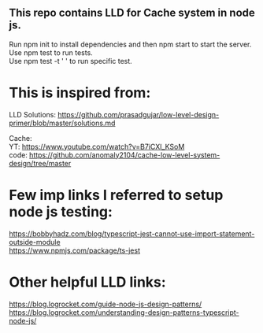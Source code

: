 ## This repo contains LLD for Cache system in node js.

Run npm init to install dependencies and then npm start to start the server.  
Use npm test to run tests.  
Use npm test -t '<describeString> <itString>' to run specific test.

# This is inspired from:

LLD Solutions: https://github.com/prasadgujar/low-level-design-primer/blob/master/solutions.md

Cache:  
YT: https://www.youtube.com/watch?v=B7iCXl_KSoM  
code: https://github.com/anomaly2104/cache-low-level-system-design/tree/master

# Few imp links I referred to setup node js testing:

https://bobbyhadz.com/blog/typescript-jest-cannot-use-import-statement-outside-module  
https://www.npmjs.com/package/ts-jest

# Other helpful LLD links:

https://blog.logrocket.com/guide-node-js-design-patterns/  
https://blog.logrocket.com/understanding-design-patterns-typescript-node-js/
